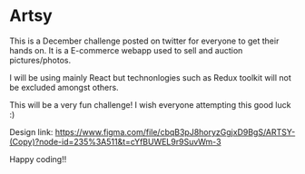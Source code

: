 # Artsy

This is a December challenge posted on twitter for everyone to get their hands on.
It is a E-commerce webapp used to sell and auction pictures/photos.

I will be using mainly React but technonlogies such as Redux toolkit will not be excluded amongst others. 

This will be a very fun challenge! I wish everyone attempting this good luck :)

Design link: https://www.figma.com/file/cbqB3pJ8horyzGgjxD9BgS/ARTSY-(Copy)?node-id=235%3A511&t=cYfBUWEL9r9SuvWm-3

Happy coding!!

